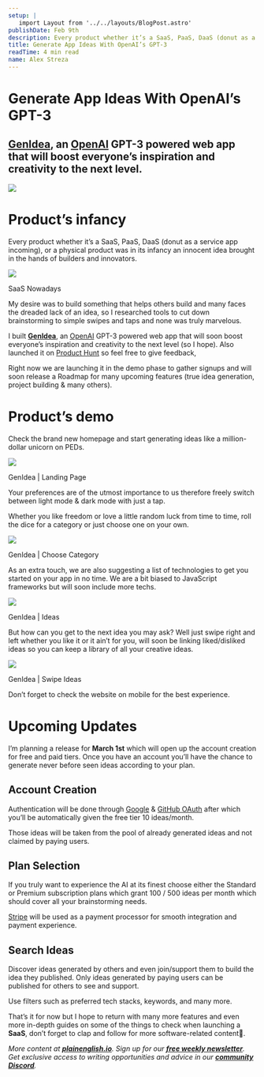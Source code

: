 ```yaml
---
setup: |
   import Layout from '../../layouts/BlogPost.astro'
publishDate: Feb 9th
description: Every product whether it’s a SaaS, PaaS, DaaS (donut as a service app incoming), or a physical product was in its infancy an innocent idea brought in the hands of builders and innovators. My desire…
title: Generate App Ideas With OpenAI’s GPT-3
readTime: 4 min read
name: Alex Streza
---
```

Generate App Ideas With OpenAI’s GPT-3
======================================

[**GenIdea**](https://www.producthunt.com/posts/genidea), an [OpenAI](https://openai.com/) GPT-3 powered web app that will boost everyone’s inspiration and creativity to the next level.
-----------------------------------------------------------------------------------------------------------------------------------------------------------------------------------------

![](https://miro.medium.com/max/1400/1*TFqK3yknT168sj0LfWLX8g.png)

Product’s infancy
=================

Every product whether it’s a SaaS, PaaS, DaaS (donut as a service app incoming), or a physical product was in its infancy an innocent idea brought in the hands of builders and innovators.

![](https://miro.medium.com/max/1400/0*HFR0faos1koLARdu.jpg)

SaaS Nowadays

My desire was to build something that helps others build and many faces the dreaded lack of an idea, so I researched tools to cut down brainstorming to simple swipes and taps and none was truly marvelous.

I built [**GenIdea**](https://www.producthunt.com/posts/genidea), an [OpenAI](https://openai.com/) GPT-3 powered web app that will soon boost everyone’s inspiration and creativity to the next level (so I hope). Also launched it on [Product Hunt](https://www.producthunt.com/posts/genidea) so feel free to give feedback,

Right now we are launching it in the demo phase to gather signups and will soon release a Roadmap for many upcoming features (true idea generation, project building & many others).

Product’s demo
==============

Check the brand new homepage and start generating ideas like a million-dollar unicorn on PEDs.

![](https://miro.medium.com/max/1400/1*N0yby2ykI3JV3h34oDe-XQ.png)

GenIdea | Landing Page

Your preferences are of the utmost importance to us therefore freely switch between light mode & dark mode with just a tap.

Whether you like freedom or love a little random luck from time to time, roll the dice for a category or just choose one on your own.

![](https://miro.medium.com/max/1400/1*lk1r8QioIFqofLtwjgYFiw.png)

GenIdea | Choose Category

As an extra touch, we are also suggesting a list of technologies to get you started on your app in no time. We are a bit biased to JavaScript frameworks but will soon include more techs.

![](https://miro.medium.com/max/1400/1*OfE27To-Jk6V9S5DcxXBcw.png)

GenIdea | Ideas

But how can you get to the next idea you may ask? Well just swipe right and left whether you like it or it ain’t for you, will soon be linking liked/disliked ideas so you can keep a library of all your creative ideas.

![](https://miro.medium.com/max/1400/1*WaMyBYBtrQq0GSsQ8mFsOA.png)

GenIdea | Swipe Ideas

Don’t forget to check the website on mobile for the best experience.

Upcoming Updates
================

I’m planning a release for **March 1st** which will open up the account creation for free and paid tiers. Once you have an account you’ll have the chance to generate never before seen ideas according to your plan.

Account Creation
----------------

Authentication will be done through [Google](https://developers.google.com/identity/protocols/oauth2) & [GitHub OAuth](https://docs.github.com/en/developers/apps/building-oauth-apps/authorizing-oauth-apps) after which you’ll be automatically given the free tier 10 ideas/month.

Those ideas will be taken from the pool of already generated ideas and not claimed by paying users.

Plan Selection
--------------

If you truly want to experience the AI at its finest choose either the Standard or Premium subscription plans which grant 100 / 500 ideas per month which should cover all your brainstorming needs.

[Stripe](https://stripe.com/) will be used as a payment processor for smooth integration and payment experience.

Search Ideas
------------

Discover ideas generated by others and even join/support them to build the idea they published. Only ideas generated by paying users can be published for others to see and support.

Use filters such as preferred tech stacks, keywords, and many more.

That’s it for now but I hope to return with many more features and even more in-depth guides on some of the things to check when launching a **SaaS**, don’t forget to clap and follow for more software-related content🚀.

_More content at_ [**_plainenglish.io_**](http://plainenglish.io/)_. Sign up for our_ [**_free weekly newsletter_**](http://newsletter.plainenglish.io/)_. Get exclusive access to writing opportunities and advice in our_ [**_community Discord_**](https://discord.gg/GtDtUAvyhW)_._